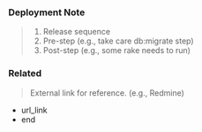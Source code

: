 ### Deployment Note
> 1. Release sequence
> 2. Pre-step (e.g., take care db:migrate step)
> 3. Post-step (e.g., some rake needs to run)

### Related
>  External link for reference. (e.g., Redmine)
* url_link
* end
